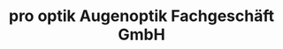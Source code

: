---
title: "pro optik Augenoptik Fachgeschäft GmbH"
url: /rheinfelden-baden/pro-optik-augenoptik-fachgeschaeft-gmbh/
shop: Optiker
---